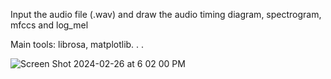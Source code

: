 Input the audio file (.wav) and draw the audio timing diagram, spectrogram, mfccs and log_mel

Main tools: librosa, matplotlib. . .


![Screen Shot 2024-02-26 at 6 02 00 PM](https://github.com/hard4got/sound-visualization/assets/48041910/cbd8603b-543d-457d-9c58-1208a20e7575)
